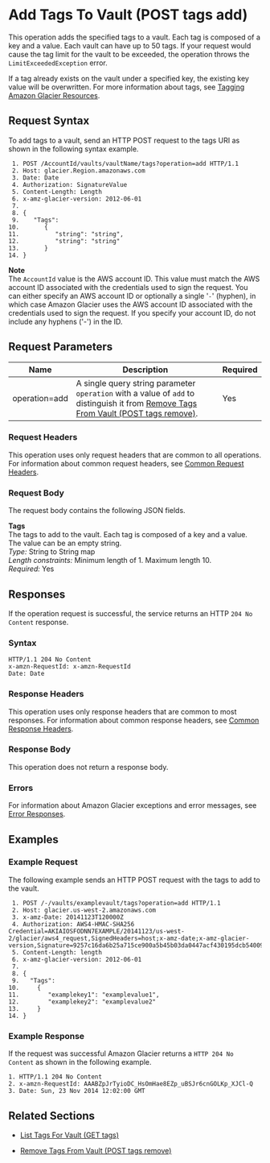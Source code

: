 # Add Tags To Vault \(POST tags add\)<a name="api-AddTagsToVault"></a>

This operation adds the specified tags to a vault\. Each tag is composed of a key and a value\. Each vault can have up to 50 tags\. If your request would cause the tag limit for the vault to be exceeded, the operation throws the `LimitExceededException` error\.

If a tag already exists on the vault under a specified key, the existing key value will be overwritten\. For more information about tags, see [Tagging Amazon Glacier Resources](tagging.md)\.

## Request Syntax<a name="api-AddTagsToVault-requestSyntax"></a>

To add tags to a vault, send an HTTP POST request to the tags URI as shown in the following syntax example\.

```
 1. POST /AccountId/vaults/vaultName/tags?operation=add HTTP/1.1
 2. Host: glacier.Region.amazonaws.com
 3. Date: Date
 4. Authorization: SignatureValue
 5. Content-Length: Length
 6. x-amz-glacier-version: 2012-06-01
 7. 			
 8. {
 9.    "Tags": 
10.       {
11.          "string": "string",
12.          "string": "string"
13.       }        
14. }
```

**Note**  
The `AccountId` value is the AWS account ID\. This value must match the AWS account ID associated with the credentials used to sign the request\. You can either specify an AWS account ID or optionally a single '`-`' \(hyphen\), in which case Amazon Glacier uses the AWS account ID associated with the credentials used to sign the request\. If you specify your account ID, do not include any hyphens \('\-'\) in the ID\.

## Request Parameters<a name="api-AddTagsToVault-requestParameters"></a>


|  Name  |  Description  |  Required  | 
| --- | --- | --- | 
|  operation=add  |  A single query string parameter `operation` with a value of `add` to distinguish it from [Remove Tags From Vault \(POST tags remove\)](api-RemoveTagsFromVault.md)\.  |  Yes  | 

### Request Headers<a name="api-AddTagsToVault-requests-headers"></a>

This operation uses only request headers that are common to all operations\. For information about common request headers, see [Common Request Headers](api-common-request-headers.md)\.

### Request Body<a name="api-AddTagsToVault-requests-elements"></a>

The request body contains the following JSON fields\.

**Tags**  
The tags to add to the vault\. Each tag is composed of a key and a value\. The value can be an empty string\.  
 *Type:* String to String map   
 *Length constraints:* Minimum length of 1\. Maximum length 10\.  
 *Required:* Yes 

## Responses<a name="api-AddTagsToVault-responses"></a>

If the operation request is successful, the service returns an HTTP `204 No Content` response\.

### Syntax<a name="api-AddTagsToVault-response-syntax"></a>

```
HTTP/1.1 204 No Content
x-amzn-RequestId: x-amzn-RequestId
Date: Date
```

### Response Headers<a name="api-AddTagsToVault-responses-headers"></a>

This operation uses only response headers that are common to most responses\. For information about common response headers, see [Common Response Headers](api-common-response-headers.md)\.

### Response Body<a name="api-AddTagsToVault-responses-elements"></a>

This operation does not return a response body\.

### Errors<a name="api-AddTagsToVault-responses-errors"></a>

For information about Amazon Glacier exceptions and error messages, see [Error Responses](api-error-responses.md)\.

## Examples<a name="api-AddTagsToVault-examples"></a>

### Example Request<a name="api-AddTagsToVault-example-request"></a>

The following example sends an HTTP POST request with the tags to add to the vault\.

```
 1. POST /-/vaults/examplevault/tags?operation=add HTTP/1.1
 2. Host: glacier.us-west-2.amazonaws.com
 3. x-amz-Date: 20141123T120000Z
 4. Authorization: AWS4-HMAC-SHA256 Credential=AKIAIOSFODNN7EXAMPLE/20141123/us-west-2/glacier/aws4_request,SignedHeaders=host;x-amz-date;x-amz-glacier-version,Signature=9257c16da6b25a715ce900a5b45b03da0447acf430195dcb540091b12966f2a2
 5. Content-Length: length
 6. x-amz-glacier-version: 2012-06-01
 7. 			
 8. {
 9.   "Tags": 
10.     {
11.        "examplekey1": "examplevalue1",
12.        "examplekey2": "examplevalue2"
13.     }        
14. }
```

### Example Response<a name="api-AddTagsToVault-example-response"></a>

If the request was successful Amazon Glacier returns a `HTTP 204 No Content` as shown in the following example\.

```
1. HTTP/1.1 204 No Content
2. x-amzn-RequestId: AAABZpJrTyioDC_HsOmHae8EZp_uBSJr6cnGOLKp_XJCl-Q
3. Date: Sun, 23 Nov 2014 12:02:00 GMT
```

## Related Sections<a name="related-sections-AddTagsToVault"></a>

+ [List Tags For Vault \(GET tags\)](api-ListTagsForVault.md)

+ [Remove Tags From Vault \(POST tags remove\)](api-RemoveTagsFromVault.md)